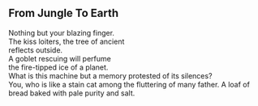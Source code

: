 From Jungle To Earth
--------------------
Nothing but your blazing finger.  
The kiss loiters, the tree of ancient  
reflects outside.  
A goblet rescuing will perfume  
the fire-tipped ice of a planet.  
What is this machine but a memory protested of its silences?  
You, who is like a stain cat among the fluttering of many father. A loaf of bread baked with pale purity and salt.  
